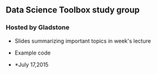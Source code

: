 ## Data Science Toolbox study group 
### Hosted by Gladstone

* Slides summarizing important topics in week's lecture

* Example code
* *July 17,2015
